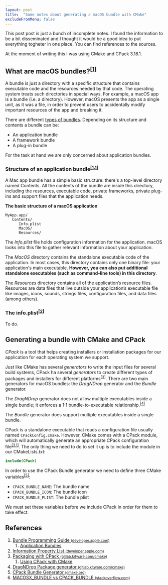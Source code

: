 ```yaml
---
layout: post
title:  "Some notes about generating a macOS bundle with CMake"
excludeFromMenu: false
---
```


This post post is just a bunch of incomplete notes. I found the information to be a bit disseminated and I thought it would be a good idea to put everything togheter in one place. You can find references to the sources.

At the moment of writing this I was using CMake and CPack 3.18.1.

## What are macOS bundles?<sup>[[1]](#ref-bundle-programming-guide)</sup>

A bundle is just a directory with a specific structure that
contains executable code and the resources needed by that code.
The operating system treats such directories in special ways. For example, a macOS
app is a bundle (i.e. a directory). However, macOS presents the app
as a single unit, as it was a file, in order to prevent users to accidentally
modify important resources of the app and breaking it.

There are different [types of bundles](https://developer.apple.com/library/archive/documentation/CoreFoundation/Conceptual/CFBundles/AboutBundles/AboutBundles.html#//apple_ref/doc/uid/10000123i-CH100-SW7). Depending on its structure and contents
a bundle can be:

- An application bundle
- A framework bundle
- A plug-in bundle

For the task at hand we are only concerned about application bundles.

### Structure of an application bundle<sup>[[1.1]](#ref-application-bundles)</sup>
A Mac app bundle has a simple basic structure: there's a top-level directory named Contents. All the contents of the bundle are inside this directory, including the resources, executable code, private frameworks, private plug-ins and support files that the application needs.

**The basic structure of a macOS application**
```
MyApp.app/
   Contents/
      Info.plist
      MacOS/
      Resources/
```

The *Info.plist* file holds configuration information for the application. macOS looks into this file to gather relevant information about your application.

The *MacOS* directory contains the standalone executable code of the application. In most cases, this directory contains only one binary file: your application's main executable. **However, you can also put additional standalone executables (such as command-line tools) in this directory**.

The *Resources* directory contains all of the application’s resource files. Resources are data files that live outside your application’s executable file like images, icons, sounds, strings files, configuration files, and data files (among others).

### The info.plist<sup>[[2]](#ref-information-property-list)</sup>
To do.

## Generating a bundle with CMake and CPack

*CPack* is a tool that helps creating installers or installation packages for our application
for each operating system we support.

Just like CMake has several *generators* to write the input files for several build systems,
CPack ha several *generators* to create different types of packages and installers
for different platforms<sup>[[3]](#ref-packaging-with-cpack)</sup>.
There are two main generators for macOS bundles: the *DragNDrop* generator and the *Bundle* generator.

The *DragNDrop* generator does not allow multiple executables inside a single bundle; it enforces a 1:1 bundle-to-executable relationship.<sup>[[4]](#ref-drag-n-drop-package-generator)</sup>

The *Bundle* generator does support multiple executables inside a single bundle.

CPack is a standalone executable that reads a configuration file usually named `CPackConfig.cmake`.
However, CMake comes with a CPack module, which will automatically generate an
appropriate CPack configuration file<sup>[[3.1]](#ref-using-cpack-with-cmake)</sup>.
The only thing we need to do to set it up is to include the module in our CMakeLists.txt:
```cmake
include(CPack)
```

In order to use the CPack Bundle generator we need to define three CMake variables<sup>[[5]](#ref-cpack-bundle-generator)</sup>:

- `CPACK_BUNDLE_NAME`: The bundle name
- `CPACK_BUNDLE_ICON`: The bundle icon
- `CPACK_BUNDLE_PLIST`: The bundle plist

We must set these variables before we include CPack in order for them to take effect.

## References

<ol class="nestedList">
    <li>
        <span id="ref-bundle-programming-guide" class="ref">
            <a href="https://developer.apple.com/library/archive/documentation/CoreFoundation/Conceptual/CFBundles/Introduction/Introduction.html">Bundle Programming Guide <small>(developer.apple.com)</small></a>
        </span>
        <ol class="nestedList">
            <li>
                <span id="ref-application-bundles" class="ref">
                    <a href="https://developer.apple.com/library/archive/documentation/CoreFoundation/Conceptual/CFBundles/BundleTypes/BundleTypes.html#//apple_ref/doc/uid/10000123i-CH101-SW13">Application Bundles</a>
                </span>
            </li>
        </ol>
    </li>
        <li>
        <span id="ref-information-property-list" class="ref">
            <a href="https://developer.apple.com/documentation/bundleresources/information_property_list">Information Property List <small>(developer.apple.com)</small></a>
        </span>
    </li>
    <li>
        <span id="ref-packaging-with-cpack" class="ref">
            <a href="https://gitlab.kitware.com/cmake/community/-/wikis/doc/cpack/Packaging-With-CPack">Packaging with CPack <small>(gitlab.kitware.com/cmake)</small></a>
        </span>
        <ol class="nestedList">
            <li>
                <span id="ref-using-cpack-with-cmake" class="ref">
                    <a href="https://gitlab.kitware.com/cmake/community/-/wikis/doc/cpack/Packaging-With-CPack#using-cpack-with-cmake">Using CPack with CMake</a>
                </span>
            </li>
        </ol>
    </li>
    <li>
        <span id="ref-drag-n-drop-package-generator" class="ref">
            <a href="https://gitlab.kitware.com/cmake/community/-/wikis/doc/cpack/PackageGenerators#dragndrop-osx-only">DragNDrop Package generator <small>(gitlab.kitware.com/cmake)</small></a>
        </span>
    </li>
    <li>
        <span id="ref-cpack-bundle-generator" class="ref">
            <a href="https://cmake.org/cmake/help/git-stage/cpack_gen/bundle.html">CPack Bundle Generator  <small>(cmake.org)</small></a>
        </span>
    </li>
    <li>
        <span class="ref">
            <a href="https://stackoverflow.com/a/44629910">MACOSX_BUNDLE vs CPACK_BUNDLE <small>(stackoverflow.com)</small></a>
        </span>
    </li>
</ol>
